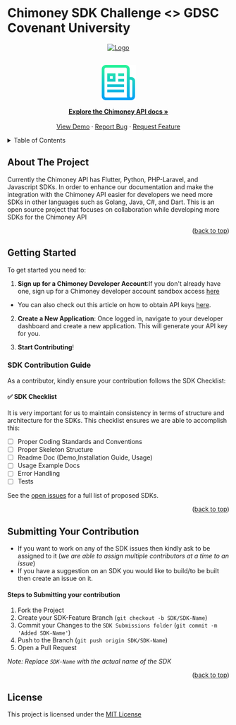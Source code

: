 # Chimoney SDK Challenge <> GDSC Covenant University

<div align="center" id="initial">
  <a href="https://chimoney.io/" target="_blank">
  <picture>
    <img src="https://chimoney.io/assets/icons/chimoney-purple-logo.svg" width="280" alt="Logo"/>
  </picture>
  </a>
</div>

<a name="readme-top"></a>

<!--[![Contributors][contributors-shield]][https://github.com/dsccovenantuniversity/Chimoney-SDK-Challenge-Covenant-University/graphs/contributors]
[![Forks][forks-shield]][forks-url]
[![Stargazers][stars-shield]][stars-url]
[![Issues][issues-shield]][issues-url]
[![MIT License][license-shield]][license-url]
[![LinkedIn][linkedin-shield]][linkedin-url]-->

<!-- PROJECT LOGO -->
<br />
<div align="center">
  <a href="https://github.com/othneildrew/Best-README-Template">
    <img src="Images/logo.png" alt="Logo" width="80" height="80">
  </a>

  <p align="center">
    <a href="https://chimoney.readme.io/reference/introduction"><strong>Explore the Chimoney API docs »</strong></a>
    <br />
    <br />
    <a href="">View Demo</a>
    ·
    <a href="https://github.com/dsccovenantuniversity/Chimoney-SDK-Challenge-Covenant-University/issues">Report Bug</a>
    ·
    <a href="">Request Feature</a>
  </p>
</div>

<!-- TABLE OF CONTENTS -->
<details>
  <summary>Table of Contents</summary>
  <ol>
    <li>
      <a href="#about-the-challenge">About The Challenge</a>
    </li>
      <a href="#getting-started">Getting Started</a>
      <ul>
        <li><a href="#prerequisites">Prerequisites</a></li>
        <li><a href="#installation">Installation</a></li>
      </ul>
    </li>
    <li><a href="#usage">Usage</a></li>
    <li><a href="#contributing">Contributing</a></li>
    <li><a href="#license">License</a></li>
    <li><a href="#contact">Contact</a></li>
  </ol>
</details>

<!-- ABOUT THE PROJECT -->

## About The Project

Currently the Chimoney API has Flutter, Python, PHP-Laravel, and Javascript SDKs. In order to enhance our documentation and make the integration with the Chimoney API easier for developers we need more SDKs in other languages such as Golang, Java, C#, and Dart. This is an open source project that focuses on collaboration while developing more SDKs for the Chimoney API

<p align="right">(<a href="#readme-top">back to top</a>)</p>

<!-- GETTING STARTED -->

## Getting Started

To get started you need to:</br>

1. **Sign up for a Chimoney Developer Account**:If you don't already have one, sign up for a Chimoney developer account sandbox access [here](https://sandbox.chimoney.io/developers) </br>
- You can also check out this article on how to obtain API keys [here](https://community-chimoney.hashnode.dev/getting-started-with-chimoneys-api-chiconnect).
2. **Create a New Application**: Once logged in, navigate to your developer dashboard and create a new application. This will generate your API key for you.

3. **Start Contributing**!

### SDK Contribution Guide

As a contributor, kindly ensure your contribution follows the SDK Checklist:

#### ✅ SDK Checklist

It is very important for us to maintain consistency in terms of structure and architecture for the SDKs. This checklist ensures we are able to accomplish this:

- [ ] Proper Coding Standards and Conventions
- [ ] Proper Skeleton Structure
- [ ] Readme Doc (Demo,Installation Guide, Usage)
- [ ] Usage Example Docs
- [ ] Error Handling
- [ ] Tests

See the [open issues](https://github.com/othneildrew/Best-README-Template/issues) for a full list of proposed SDKs.

<p align="right">(<a href="#readme-top">back to top</a>)</p>

<!-- CONTRIBUTING -->

## Submitting Your Contribution

- If you want to work on any of the SDK issues then kindly ask to be assigned to it (_we are able to assign multiple contributors at a time to an issue_)</br>
- If you have a suggestion on an SDK you would like to build/to be built then create an issue on it.

#### Steps to Submitting your contribution

1. Fork the Project
2. Create your SDK-Feature Branch (`git checkout -b SDK/SDK-Name`)
3. Commit your Changes to the `SDK Submissions folder` (`git commit -m 'Added SDK-Name'`)
4. Push to the Branch (`git push origin SDK/SDK-Name`)
5. Open a Pull Request

_Note:_ _Replace `SDK-Name` with the actual name of the SDK_

<p align="right">(<a href="#readme-top">back to top</a>)</p>

<!-- LICENSE -->

## License

This project is licensed under the [MIT License](Chimoney-SDK-Challenge-Covenant-University/LICENSE)

